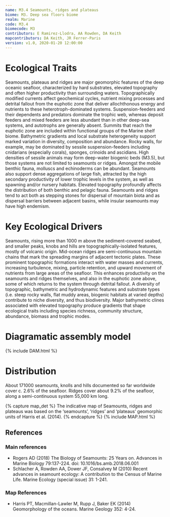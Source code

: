 ```yaml
---
name: M3.4 Seamounts, ridges and plateaus
biome: M3. Deep sea floors biome
realm: Marine
code: M3.4
biomecode: M3
contributors: E Ramirez-Llodra, AA Rowden, DA Keith
mapcontributors: DA Keith, JR Ferrer-Paris
version: v1.0, 2020-01-20 12:00:00
---
```

# Ecological Traits
 
Seamounts, plateaus and ridges are major geomorphic features of the deep oceanic seafloor, characterized by hard substrates, elevated topography and often higher productivity than surrounding waters. Topographically modified currents affect geochemical cycles, nutrient mixing processes and detrital fallout from the euphotic zone that deliver allochthonous energy and nutrients to these heterotroph-dominated systems. Suspension-feeders and their dependents and predators dominate the trophic web, whereas deposit feeders and mixed feeders are less abundant than in other deep-sea systems, and autotrophs are generally absent. Summits that reach the euphotic zone are included within functional groups of the Marine shelf biome. Bathymetric gradients and local substrate heterogeneity support marked variation in diversity, composition and abundance. Rocky walls, for example, may be dominated by sessile suspension-feeders including cnidarians (especially corals), sponges, crinoids and ascidians. High densities of sessile animals may form deep-water biogenic beds (M3.5), but those systems are not limited to seamounts or ridges. Amongst the mobile benthic fauna, molluscs and echinoderms can be abundant. Seamounts also support dense aggregations of large fish, attracted by the high secondary productivity of lower trophic levels in the system, as well as spawning and/or nursery habitats. Elevated topography profoundly affects the distribution of both benthic and pelagic fauna. Seamounts and ridges tend to act both as stepping stones for dispersal of mountain biota and as dispersal barriers between adjacent basins, while insular seamounts may have high endemism.
 
# Key Ecological Drivers
 
Seamounts, rising more than 1000 m above the sediment-covered seabed, and smaller peaks, knobs and hills are topographically-isolated features, mostly of volcanic origin. Mid-ocean ridges are semi-continuous mountain chains that mark the spreading margins of adjacent tectonic plates. These prominent topographic formations interact with water masses and currents, increasing turbulence, mixing, particle retention, and upward movement of nutrients from large areas of the seafloor. This enhances productivity on the seamounts and ridges themselves, and also in the euphotic zone above, some of which returns to the system through detrital fallout. A diversity of topographic, bathymetric and hydrodynamic features and substrate types (i.e. steep rocky walls, flat muddy areas, biogenic habitats at varied depths) contribute to niche diversity, and thus biodiversity. Major bathymetric clines associated with elevated topography produce gradients that shape ecological traits including species richness, community structure, abundance, biomass and trophic modes.
 
# Diagramatic assembly model
 
{% include DAM.html %}
 
# Distribution
 
About 171000 seamounts, knolls and hills documented so far worldwide cover c. 2.6% of the seafloor. Ridges cover about 9.2% of the seafloor, along a semi-continuous system 55,000 km long.

{% capture map_det %}
The indicative map of Seamounts, ridges and plateaus was based on the ‘seamounts’, ‘ridges’ and ‘plateaus’ geomorphic units of Harris et al. (2014).
{% endcapture %}
{% include MAP.html %}

## References
### Main references
* Rogers AD (2018) The Biology of Seamounts: 25 Years on. Advances in Marine Biology 79:137-224. doi: 10.1016/bs.amb.2018.06.001
* Schlacher A, Rowden AA, Dower JF, Consalvey M (2010) Recent advances in seamount ecology: A contribution to the Census of Marine Life. Marine Ecology (special issue) 31: 1-241.
### Map References
* Harris PT, Macmillan-Lawler M, Rupp J, Baker EK (2014) Geomorphology of the oceans. Marine Geology 352: 4-24.
